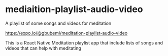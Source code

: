 # mediaition-playlist-audio-video

A playlist of some songs and videos for meditation 

https://expo.io/@gbubemi/meditation-playlist-audio-video


This is a React Native Meditation playlist app that include lists of songs and videos that can help with meditating
